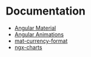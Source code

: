 
# Documentation

- [Angular Material](https://material.angular.io/) <br>
- [Angular Animations](https://angular.io/guide/animations)<br>
- [mat-currency-format](https://www.npmjs.com/package/mat-currency-format)<br>
- [ngx-charts](https://swimlane.gitbook.io/ngx-charts/)<br>